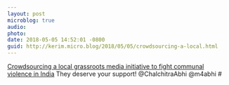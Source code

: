 ```yaml
---
layout: post
microblog: true
audio: 
photo: 
date: 2018-05-05 14:52:01 -0800
guid: http://kerim.micro.blog/2018/05/05/crowdsourcing-a-local.html
---
```

[Crowdsourcing a local grassroots media initiative to fight communal violence in India](http://contribute.crowdnewsing.com/fundraiser/cca) They deserve your support! @ChalchitraAbhi @m4abhi # 

